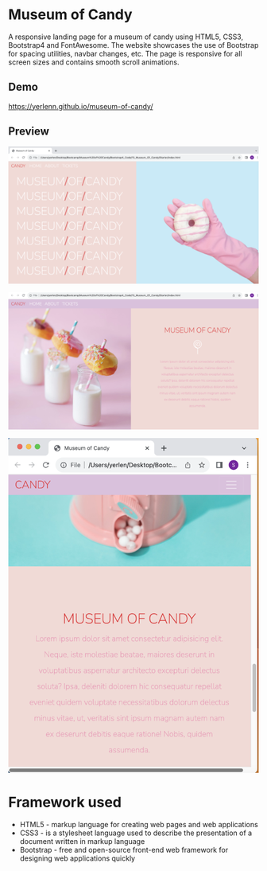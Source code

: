 # Museum of Candy
A responsive landing page for a museum of candy using HTML5, CSS3, Bootstrap4 and FontAwesome.
The website showcases the use of Bootstrap for spacing utilities, navbar changes, etc. The page is responsive for all screen sizes and contains smooth scroll animations.

## Demo
https://yerlenn.github.io/museum-of-candy/

## Preview
![Image Description](https://github.com/yerlenn/museum-of-candy/blob/main/museum-of-candy-1.png)

![Image Description](https://github.com/yerlenn/museum-of-candy/blob/main/museum-of-candy-2.png)

![Image Description](https://github.com/yerlenn/museum-of-candy/blob/main/museum-of-candy-3.png)

# Framework used
- HTML5 - markup language for creating web pages and web applications
- CSS3 - is a stylesheet language used to describe the presentation of a document written in markup language
- Bootstrap - free and open-source front-end web framework for designing web applications quickly
